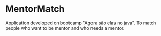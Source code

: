 # MentorMatch
Application developed on bootcamp "Agora são elas no java". To match people who want to be mentor and who needs a mentor.
